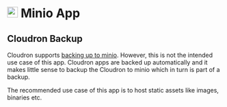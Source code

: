 # <img src="/img/minio-logo.png" width="25px"> Minio App

## Cloudron Backup

Cloudron supports [backing up to minio](https://cloudron.io/documentation/backups/#backing-up-to-minio).
However, this is not the intended use case of this app. Cloudron apps are
backed up automatically and it makes little sense to backup the Cloudron to minio
which in turn is part of a backup.

The recommended use case of this app is to host static assets like images, binaries etc.

